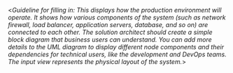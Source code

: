 <_Guideline for filling in: This displays how the production environment will operate. It shows how various components of the system (such as network firewall, load balancer, application servers, database, and so on) are connected to each other. The solution architect should create a simple block diagram that business users can understand. You can add more details to the UML diagram to display different node components and their dependencies for technical users, like the development and DevOps teams. The input view represents the physical layout of the system._>